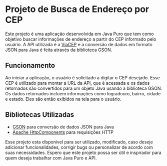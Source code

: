 # Projeto de Busca de Endereço por CEP
Este projeto é uma aplicação desenvolvida em Java Puro que tem como objetivo buscar informações de endereço a partir do CEP informado pelo usuário. A API utilizada é a [ViaCEP](https://viacep.com.br/) e a conversão de dados em formato JSON para Java é feita através da biblioteca GSON. 

## Funcionamento
Ao iniciar a aplicação, o usuário é solicitado a digitar o CEP desejado. Esse CEP é utilizado para montar a URL da API, que é acessada e os dados retornados são convertidos para um objeto Java usando a biblioteca GSON. 
Os dados retornados incluem informações como logradouro, bairro, cidade e estado. Eles são então exibidos na tela para o usuário.

## Bibliotecas Utilizadas
- [GSON](https://github.com/google/gson) para conversão de dados JSON para Java
- [Apache HttpComponents](https://hc.apache.org/) para requisições HTTP

Esse projeto esta disponível para ser utilizado, modificado, caso deseje adicionar funcionalidades, corrigir bugs ou personalizar de acordo com suas necessidades.
Espero que este projeto possa ser útil e inspirador para quem deseja trabalhar com Java Puro e API. 
